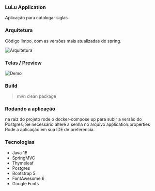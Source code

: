 ### LuLu Application
Aplicação para catalogar siglas

### Arquitetura
Código limpo, com as versões mais atualizadas do spring.

![Arquitetura](docs/preview.gif)

### Telas / Preview
![Demo](docs/preview.gif)

### Build
 >mvn clean package

### Rodando a aplicação
na raiz do projeto rode o docker-compose up para subir a versão do Postgres;
Se necessário altere a senha no arquivo application.properties
Rode a aplicação em sua IDE de preferencia.

### Tecnologias
 - Java 18
 - SpringMVC
 - Thymeleaf
 - Postgres
 - Bootstrap 5
 - FontAwesome 6
 - Google Fonts
